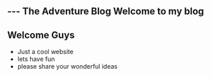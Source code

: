 --- The Adventure Blog
 Welcome to my blog
--- 
## Welcome Guys
- Just a cool website
- lets have fun
- please share your wonderful ideas 
